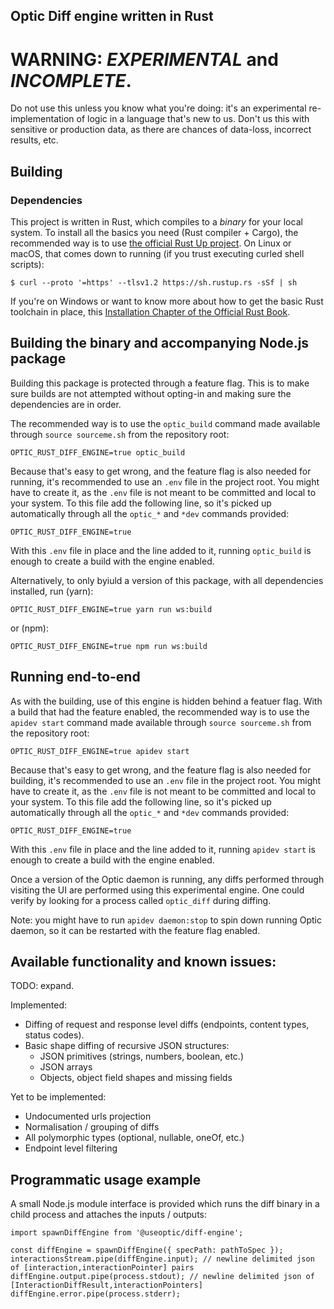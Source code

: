 ## Optic Diff engine written in Rust

# WARNING: _EXPERIMENTAL_ and _INCOMPLETE_.

Do not use this unless you know what you're doing: it's an experimental re-implementation of logic in a language that's new to us. Don't us this with sensitive or production data, as there are chances of data-loss, incorrect results, etc.

## Building

### Dependencies

This project is written in Rust, which compiles to a _binary_ for your local system. To install all the basics you need (Rust compiler + Cargo), the recommended way is to use [the official Rust Up project](https://rustup.rs). On Linux or macOS, that comes down to running (if you trust executing curled shell scripts):

```
$ curl --proto '=https' --tlsv1.2 https://sh.rustup.rs -sSf | sh
```

If you're on Windows or want to know more about how to get the basic Rust toolchain in place, this [Installation Chapter of the Official Rust Book](https://doc.rust-lang.org/stable/book/ch01-01-installation.html).

## Building the binary and accompanying Node.js package

Building this package is protected through a feature flag. This is to make sure builds are not attempted without opting-in and making sure the dependencies are in order.

The recommended way is to use the `optic_build` command made available through `source sourceme.sh` from the repository root:

```
OPTIC_RUST_DIFF_ENGINE=true optic_build
```

Because that's easy to get wrong, and the feature flag is also needed for running, it's recommended to use an `.env` file in the project root. You might have to create it, as the `.env` file is not meant to be committed and local to your system. To this file add the following line, so it's picked up automatically through all the `optic_*` and `*dev` commands provided:

```
OPTIC_RUST_DIFF_ENGINE=true
```

With this `.env` file in place and the line added to it, running `optic_build` is enough to create a build with the engine enabled.

Alternatively, to only byiuld a version of this package, with all dependencies installed, run (yarn):

```
OPTIC_RUST_DIFF_ENGINE=true yarn run ws:build
```

or (npm):

```
OPTIC_RUST_DIFF_ENGINE=true npm run ws:build
```

## Running end-to-end

As with the building, use of this engine is hidden behind a featuer flag. With a build that had the feature enabled, the recommended way is to use the `apidev start` command made available through `source sourceme.sh` from the repository root:

```
OPTIC_RUST_DIFF_ENGINE=true apidev start
```

Because that's easy to get wrong, and the feature flag is also needed for building, it's recommended to use an `.env` file in the project root. You might have to create it, as the `.env` file is not meant to be committed and local to your system. To this file add the following line, so it's picked up automatically through all the `optic_*` and `*dev` commands provided:

```
OPTIC_RUST_DIFF_ENGINE=true
```

With this `.env` file in place and the line added to it, running `apidev start` is enough to create a build with the engine enabled.

Once a version of the Optic daemon is running, any diffs performed through visiting the UI are performed using this experimental engine. One could verify by looking for a process called `optic_diff` during diffing.

Note: you might have to run `apidev daemon:stop` to spin down running Optic daemon, so it can be restarted with the feature flag enabled.

## Available functionality and known issues:

TODO: expand.

Implemented:

- Diffing of request and response level diffs (endpoints, content types, status codes).
- Basic shape diffing of recursive JSON structures:
  - JSON primitives (strings, numbers, boolean, etc.)
  - JSON arrays
  - Objects, object field shapes and missing fields

Yet to be implemented:

- Undocumented urls projection
- Normalisation / grouping of diffs
- All polymorphic types (optional, nullable, oneOf, etc.)
- Endpoint level filtering

## Programmatic usage example

A small Node.js module interface is provided which runs the diff binary in a child process and attaches the inputs / outputs:

```
import spawnDiffEngine from '@useoptic/diff-engine';

const diffEngine = spawnDiffEngine({ specPath: pathToSpec });
interactionsStream.pipe(diffEngine.input); // newline delimited json of [interaction,interactionPointer] pairs
diffEngine.output.pipe(process.stdout); // newline delimited json of [InteractionDiffResult,interactionPointers]
diffEngine.error.pipe(process.stderr);
```
